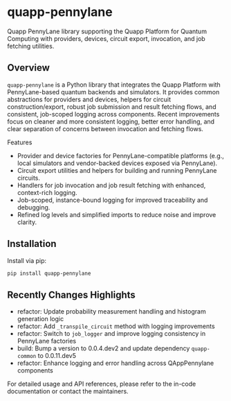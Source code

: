 # quapp-pennylane

Quapp PennyLane library supporting the Quapp Platform for Quantum Computing with
providers, devices, circuit export, invocation, and job fetching utilities.

## Overview

`quapp-pennylane` is a Python library that integrates the Quapp Platform with
PennyLane-based quantum backends and simulators. It provides common abstractions
for providers and devices, helpers for circuit construction/export, robust job
submission and result fetching flows, and consistent, job-scoped logging across
components. Recent improvements focus on cleaner and more consistent logging,
better error handling, and clear separation of concerns between invocation and
fetching flows.

Features

- Provider and device factories for PennyLane-compatible platforms (e.g., local
  simulators and vendor-backed devices exposed via PennyLane).
- Circuit export utilities and helpers for building and running PennyLane
  circuits.
- Handlers for job invocation and job result fetching with enhanced,
  context-rich logging.
- Job-scoped, instance-bound logging for improved traceability and debugging.
- Refined log levels and simplified imports to reduce noise and improve clarity.

## Installation

Install via pip:

```bash
pip install quapp-pennylane
```

## Recently Changes Highlights

- refactor: Update probability measurement handling and histogram generation
  logic
- refactor: Add `_transpile_circuit` method with logging improvements
- refactor: Switch to `job_logger` and improve logging consistency in PennyLane
  factories
- build: Bump a version to 0.0.4.dev2 and update dependency `quapp-common` to
  0.0.11.dev5
- refactor: Enhance logging and error handling across QAppPennylane components

For detailed usage and API references, please refer to the in-code documentation
or contact the maintainers.